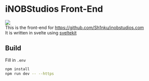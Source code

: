 # iNOBStudios Front-End

![](https://inobstudios.com/LOCCounterBadge/iNOBStudios-Frontend/responses/pybadges) <br>
This is the front-end for https://github.com/Sh1nku/inobstudios.com <br>
It is written in svelte using [sveltekit](https://kit.svelte.dev/) <br>
## Build
Fill in `.env`
```bash
npm install
npm run dev -- --https
```
